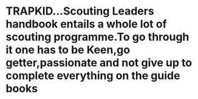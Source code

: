 # TRAPKID...Scouting Leaders handbook entails a whole lot of scouting programme.To go through it one has to be Keen,go getter,passionate and not give up to complete everything on the guide books
